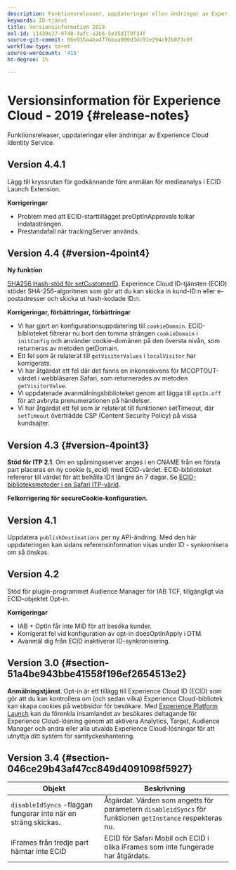```yaml
---
description: Funktionsreleaser, uppdateringar eller ändringar av Experience Cloud Identity Service.
keywords: ID-tjänst
title: Versionsinformation 2019
exl-id: 11439e27-9740-4afc-a2b8-5e35d179f34f
source-git-commit: 06e935a4ba4776baa900d3dc91e294c92b873c0f
workflow-type: tm+mt
source-wordcount: '415'
ht-degree: 1%

---
```


# Versionsinformation för Experience Cloud - 2019 {#release-notes}

Funktionsreleaser, uppdateringar eller ändringar av Experience Cloud Identity Service.

## Version 4.4.1

Lägg till kryssrutan för godkännande före anmälan för medieanalys i ECID Launch Extension.

**Korrigeringar**

* Problem med att ECID-starttillägget preOptInApprovals tolkar indatasträngen.
* Prestandafall när trackingServer används.

## Version 4.4 {#version-4point4}

**Ny funktion**

[SHA256 Hash-stöd för setCustomerID](/help/reference/hashing-support.md). Experience Cloud ID-tjänsten (ECID) stöder SHA-256-algoritmen som gör att du kan skicka in kund-ID:n eller e-postadresser och skicka ut hash-kodade ID:n.

**Korrigeringar, förbättringar, förbättringar**

* Vi har gjort en konfigurationsuppdatering till `cookieDomain`. ECID-biblioteket filtrerar nu bort den tomma strängen `cookieDomain` i `initConfig` och använder cookie-domänen på den översta nivån, som returneras av metoden getDomain.
* Ett fel som är relaterat till `getVisitorValues` i `localVisitor` har korrigerats.
* Vi har åtgärdat ett fel där det fanns en inkonsekvens för MCOPTOUT-värdet i webbläsaren Safari, som returnerades av metoden `getVisitorValue`.
* Vi uppdaterade avanmälningsbiblioteket genom att lägga till `optIn.off` för att avbryta prenumerationen på händelser.
* Vi har åtgärdat ett fel som är relaterat till funktionen setTimeout, där `setTimeout` överträdde CSP (Content Security Policy) på vissa kundsajter.

## Version 4.3 {#version-4point3}

**Stöd för ITP 2.1**. Om en spårningsserver anges i en CNAME från en första part placeras en ny cookie (s_ecid) med ECID-värdet. ECID-biblioteket refererar till värdet för att behålla ID:t längre än 7 dagar. Se [ECID-biblioteksmetoder i en Safari ITP-värld](/help/reference/ecid-library-methods.md).

**Felkorrigering för secureCookie-konfiguration.**

## Version 4.1

Uppdatera `publishDestinations` per ny API-ändring. Med den här uppdateringen kan sidans referensinformation visas under ID - synkronisera om så önskas.

## Version 4.2

Stöd för plugin-programmet Audience Manager för IAB TCF, tillgängligt via ECID-objektet Opt-in.

**Korrigeringar**

* IAB + OptIn får inte MID för att besöka kunder.
* Korrigerat fel vid konfiguration av opt-in doesOptInApply i DTM.
* Avanmäl dig från ECID inaktiverar ID-synkronisering.

## Version 3.0 {#section-51a4be943bbe41558f196ef2654513e2}

**Anmälningstjänst**. Opt-in är ett tillägg till Experience Cloud ID (ECID) som gör att du kan kontrollera om (och sedan vilka) Experience Cloud-bibliotek kan skapa cookies på webbsidor för besökare. Med [Experience Platform Launch](https://experienceleague.adobe.com/docs/launch/using/home.html) kan du förenkla insamlandet av besökares deltagande för Experience Cloud-lösning genom att aktivera Analytics, Target, Audience Manager och andra eller alla utvalda Experience Cloud-lösningar för att utnyttja ditt system för samtyckeshantering.

## Version 3.4 {#section-046ce29b43af47cc849d4091098f5927}

| Objekt | Beskrivning |
|---|---|
| `disableIdSyncs` -flaggan fungerar inte när en sträng skickas. | Åtgärdat. Värden som angetts för parametern `disableidSyncs` för funktionen `getInstance` respekteras nu. |
| iFrames från tredje part hämtar inte ECID | ECID för Safari Mobil och ECID i olika iFrames som inte fungerade har åtgärdats. |
